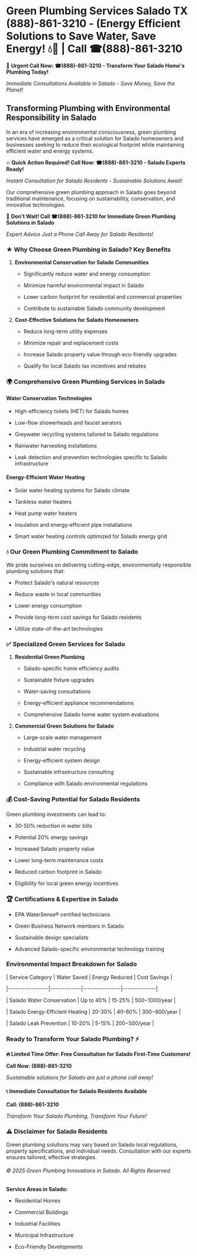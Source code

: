 # Green Plumbing Services Salado TX (888)-861-3210 - (Energy Efficient Solutions to Save Water, Save Energy! 💧🌿 | Call ☎(888)-861-3210

🚨 **Urgent Call Now: ☎(888)-861-3210 - Transform Your Salado Home's Plumbing Today!**
*Immediate Consultations Available in Salado - Save Money, Save the Planet!*

## Transforming Plumbing with Environmental Responsibility in Salado

In an era of increasing environmental consciousness, green plumbing services have emerged as a critical solution for Salado homeowners and businesses seeking to reduce their ecological footprint while maintaining efficient water and energy systems. 

🔥 **Quick Action Required! Call Now: ☎(888)-861-3210 - Salado Experts Ready!**
*Instant Consultation for Salado Residents - Sustainable Solutions Await!*

Our comprehensive green plumbing approach in Salado goes beyond traditional maintenance, focusing on sustainability, conservation, and innovative technologies.

🚨 **Don't Wait! Call ☎(888)-861-3210 for Immediate Green Plumbing Solutions in Salado**
*Expert Advice Just a Phone Call Away for Salado Residents!*

### ★ Why Choose Green Plumbing in Salado? Key Benefits

1. **Environmental Conservation for Salado Communities** 
   - Significantly reduce water and energy consumption
   - Minimize harmful environmental impact in Salado
   - Lower carbon footprint for residential and commercial properties
   - Contribute to sustainable Salado community development

2. **Cost-Effective Solutions for Salado Homeowners** 
   - Reduce long-term utility expenses
   - Minimize repair and replacement costs
   - Increase Salado property value through eco-friendly upgrades
   - Qualify for local Salado tax incentives and rebates

### 🌍 Comprehensive Green Plumbing Services in Salado

#### Water Conservation Technologies
- High-efficiency toilets (HET) for Salado homes
- Low-flow showerheads and faucet aerators
- Greywater recycling systems tailored to Salado regulations
- Rainwater harvesting installations
- Leak detection and prevention technologies specific to Salado infrastructure

#### Energy-Efficient Water Heating
- Solar water heating systems for Salado climate
- Tankless water heaters
- Heat pump water heaters
- Insulation and energy-efficient pipe installations
- Smart water heating controls optimized for Salado energy grid

### 💧 Our Green Plumbing Commitment to Salado

We pride ourselves on delivering cutting-edge, environmentally responsible plumbing solutions that:
- Protect Salado's natural resources
- Reduce waste in local communities
- Lower energy consumption
- Provide long-term cost savings for Salado residents
- Utilize state-of-the-art technologies

### ✅ Specialized Green Services for Salado

1. **Residential Green Plumbing**
   - Salado-specific home efficiency audits
   - Sustainable fixture upgrades
   - Water-saving consultations
   - Energy-efficient appliance recommendations
   - Comprehensive Salado home water system evaluations

2. **Commercial Green Solutions for Salado**
   - Large-scale water management
   - Industrial water recycling
   - Energy-efficient system design
   - Sustainable infrastructure consulting
   - Compliance with Salado environmental regulations

### 💰 Cost-Saving Potential for Salado Residents

Green plumbing investments can lead to:
- 30-50% reduction in water bills
- Potential 20% energy savings
- Increased Salado property value
- Lower long-term maintenance costs
- Reduced carbon footprint in Salado
- Eligibility for local green energy incentives

### 🏆 Certifications & Expertise in Salado

- EPA WaterSense® certified technicians
- Green Business Network members in Salado
- Sustainable design specialists
- Advanced Salado-specific environmental technology training

### Environmental Impact Breakdown for Salado

| Service Category | Water Saved | Energy Reduced | Cost Savings |
|-----------------|-------------|----------------|--------------|
| Salado Water Conservation | Up to 40% | 15-25% | $500-$1000/year |
| Salado Energy-Efficient Heating | 20-30% | 40-60% | $300-$800/year |
| Salado Leak Prevention | 10-20% | 5-15% | $200-$500/year |

### Ready to Transform Your Salado Plumbing? ⚡

**🔥 Limited Time Offer: Free Consultation for Salado First-Time Customers!**

**Call Now: (888)-861-3210**
*Sustainable solutions for Salado are just a phone call away!*

#### 📞 Immediate Consultation for Salado Residents Available

**Call: (888)-861-3210**
*Transform Your Salado Plumbing, Transform Your Future!*

### ⚠️ Disclaimer for Salado Residents

Green plumbing solutions may vary based on Salado local regulations, property specifications, and individual needs. Consultation with our experts ensures tailored, effective strategies.

###### © 2025 Green Plumbing Innovations in Salado. All Rights Reserved.

**Service Areas in Salado:** 
- Residential Homes
- Commercial Buildings
- Industrial Facilities
- Municipal Infrastructure
- Eco-Friendly Developments